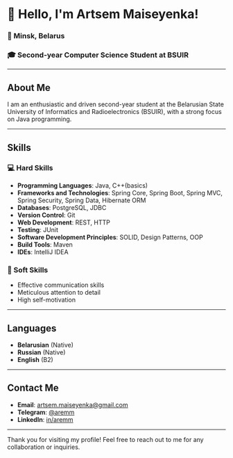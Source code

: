 # 👋 Hello, I'm Artsem Maiseyenka!

### 📍 Minsk, Belarus
### 🎓 Second-year Computer Science Student at BSUIR

---

## About Me

I am an enthusiastic and driven second-year student at the Belarusian State University of Informatics and Radioelectronics (BSUIR), with a strong focus on Java programming. 

---

## Skills

### 💻 Hard Skills
- **Programming Languages**: Java, C++(basics)
- **Frameworks and Technologies**: Spring Core, Spring Boot, Spring MVC, Spring Security, Spring Data, Hibernate ORM
- **Databases**: PostgreSQL, JDBC
- **Version Control**: Git
- **Web Development**: REST, HTTP
- **Testing**: JUnit
- **Software Development Principles**: SOLID, Design Patterns, OOP
- **Build Tools**: Maven
- **IDEs**: IntelliJ IDEA

### 🌟 Soft Skills
- Effective communication skills
- Meticulous attention to detail
- High self-motivation

---

## Languages

- **Belarusian** (Native)
- **Russian** (Native)
- **English** (B2)
  
---

## Contact Me

- **Email**: [artsem.maiseyenka@gmail.com](mailto:artsem.maiseyenka@gmail.com)
- **Telegram**: [@aremm](https://t.me/Aremm)
- **LinkedIn**: [in/aremm](https://www.linkedin.com/in/aremm/)

---

Thank you for visiting my profile! Feel free to reach out to me for any collaboration or inquiries.
